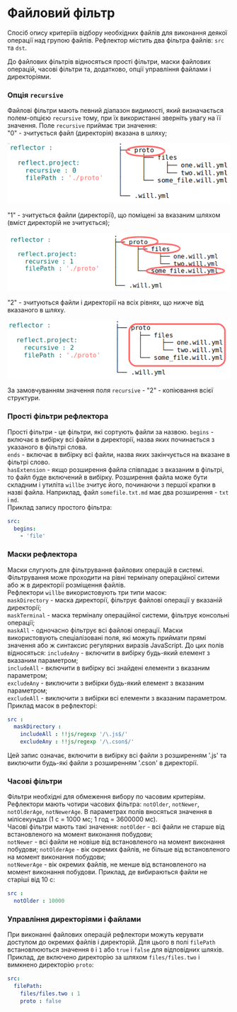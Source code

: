 # Файловий фільтр

Спосіб опису критеріїв відбору необхідних файлів для виконання деякої операції над групою файлів. Рефлектор містить два фільтра файлів: <code>src</code> та <code>dst</code>. 

До файлових фільтрів відносяться прості фільтри, маски файлових операцій, часові фільтри та, додатково, опції управління файлами і директоріями.  

### Опція `recursive`  
Файлові фільтри мають певний діапазон видимості, який визначається полем-опцією `recursive` тому, при їх використанні зверніть увагу на її значення.
Поле `recursive` приймає три значення:  
"0" - зчитується файл (директорія) вказана в шляху;  

![recursive.0.png](./Images/recursive.0.png)

"1" - зчитується файли (директорії), що поміщені за вказаним шляхом (вміст директорій не зчитується);  

![recursive.1.png](./Images/recursive.1.png)

"2" - зчитуються файли і директорії на всіх рівнях, що нижче від вказаного в шляху.  

![recursive.2.png](./Images/recursive.2.png)

За замовчуванням значення поля `recursive` - "2" - копіювання всієї структури.

### Прості фільтри рефлектора  
Прості фільтри - це фільтри, які сортують файли за назвою.
`begins` - включає в вибірку всі файли в директорії, назва яких починається з указаного в фільтрі слова.  
`ends` - включає в вибірку всі файли, назва яких закінчується на вказане в фільтрі слово.  
`hasExtension` - якщо розширення файла співпадає з вказаним в фільтрі, то файл буде включений в вибірку. Розширення файла може бути складним і утиліта `willbe` зчитує його, починаючи з першої крапки в назві файла. Наприклад, файл `somefile.txt.md` має два розширення - `txt` i `md`.    
Приклад запису простого фільтра:  
```yaml
src:
  begins:
    - 'file'

```

### Маски рефлектора  
Маски слугують для фільтрування файлових операцій в системі. Фільтрування може проходити на рівні терміналу операційної ситеми або ж в директорії розміщення файлів.  
Рефлектори `willbe` використовують три типи масок:  
`maskDirectory` - маска директорії, фільтрує файлові операції у вказаній директорії;  
`maskTerminal` - маска терміналу операційної системи, фільтрує консольні операції;  
`maskAll` - одночасно фільтрує всі файлові операції.
Маски використовують спеціалізовані поля, які можуть приймати прямі значення або ж синтаксис регулярних виразів JavaScript. До цих полів відносяться:
`includeAny` - включити в вибірку будь-який елемент з вказаним параметром;  
`includeAll` - включити в вибірку всі знайдені елементи з вказаним параметром;  
`excludeAny` - виключити з вибірки будь-який елемент з вказаним параметром;  
`excludeAll` - виключити з вибірки всі елементи з вказаним параметром.
Приклад масок в рефлекторі:

```yaml
src :
  maskDirectory :
    includeAll : !!js/regexp '/\.js$/'  
    excludeAny : !!js/regexp '/\.cson$/'  

```

Цей запис означає, включити в вибірку всі файли з розширенням '.js' та виключити будь-які файли з розширенням '.cson' в директорії.  

### Часові фільтри  
Фільтри необхідні для обмеження вибору по часовим критеріям. Рефлектори мають чотири часових фільтра: `notOlder`, `notNewer`, `notOlderAge`, `notNewerAge`. В параметрах полів вносяться значення в мілісекундах (1 с = 1000 мс; 1 год = 3600000 мс).  
Часові фільтри мають такі значення:
`notOlder` - всі файли не старше від встановленого на момент виконання побудови;  
`notNewer` - всі файли не новіше від встановленого на момент виконання побудови;
`notOlderAge` - вік окремих файлів, не більше від встановленого на момент виконання побудови;  
`notNewerAge` - вік окремих файлів, не менше від встановленого на момент виконання побудови.
Приклад, де вибираються файли не старіші від 10 с:

```yaml
src :
  notOlder : 10000

```

### Управління директоріями і файлами  
При виконанні файлових операцій рефлектори можуть керувати доступом до окремих файлів і директорій. Для цього в полі `filePath` встановлюються значення `0` і `1` або `true` i `false` для відповідних шляхів.
Приклад, де включено директорію за шляхом `files/files.two` i вимкнено директорію `proto`:  

```yaml
src:
  filePath:
    files/files.two : 1
    proto : false

```

